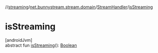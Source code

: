 //[streaming](../../../index.md)/[net.bunnystream.stream.domain](../index.md)/[StreamHandler](index.md)/[isStreaming](is-streaming.md)

# isStreaming

[androidJvm]\
abstract fun [isStreaming](is-streaming.md)(): [Boolean](https://kotlinlang.org/api/latest/jvm/stdlib/kotlin/-boolean/index.html)
